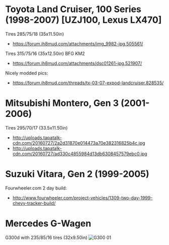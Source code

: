 <!-- TITLE: Sample Vehicles -->
<!-- SUBTITLE: A quick summary of Sample Vehicles -->

# Toyota Land Cruiser, 100 Series (1998-2007) [UZJ100, Lexus LX470]
Tires 285/75/18 (35x11.50in)
* https://forum.ih8mud.com/attachments/img_9982-jpg.505561/

Tires 315/75/16 (35x12.50in) BFG KM2
* https://forum.ih8mud.com/attachments/dsc01261-jpg.521907/

Nicely modded pics:
* https://forum.ih8mud.com/threads/tx-03-07-expod-landcruiser.828535/
# Mitsubishi Montero, Gen 3 (2001-2006)
Tires 295/70/17 (33.5x11.50in)

* http://uploads.tapatalk-cdn.com/20160727/2a2d31870e014473a70e382316825b4c.jpg
* http://uploads.tapatalk-cdn.com/20160727/ad330c4855984d13db6308457579ebc0.jpg
# Suzuki Vitara, Gen 2 (1999-2005)
Fourwheeler.com 2 day build:
* http://www.fourwheeler.com/project-vehicles/1309-two-day-1999-chevy-tracker-build/
# Mercedes G-Wagen
G300d with 235/85/16 tires (32x9.50in)
![G300 01](/uploads/sample-vehicles/g300-1.jpg "G300 01")